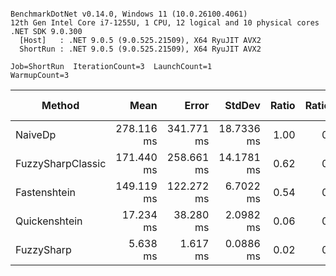 ```

BenchmarkDotNet v0.14.0, Windows 11 (10.0.26100.4061)
12th Gen Intel Core i7-1255U, 1 CPU, 12 logical and 10 physical cores
.NET SDK 9.0.300
  [Host]   : .NET 9.0.5 (9.0.525.21509), X64 RyuJIT AVX2
  ShortRun : .NET 9.0.5 (9.0.525.21509), X64 RyuJIT AVX2

Job=ShortRun  IterationCount=3  LaunchCount=1  
WarmupCount=3  

```
| Method            | Mean       | Error      | StdDev     | Ratio | RatioSD | Gen0       | Gen1       | Allocated   | Alloc Ratio |
|------------------ |-----------:|-----------:|-----------:|------:|--------:|-----------:|-----------:|------------:|------------:|
| NaiveDp           | 278.116 ms | 341.771 ms | 18.7336 ms |  1.00 |    0.08 | 43500.0000 | 34500.0000 | 275312920 B |       1.000 |
| FuzzySharpClassic | 171.440 ms | 258.661 ms | 14.1781 ms |  0.62 |    0.06 |          - |          - |   1545732 B |       0.006 |
| Fastenshtein      | 149.119 ms | 122.272 ms |  6.7022 ms |  0.54 |    0.04 |          - |          - |     34028 B |       0.000 |
| Quickenshtein     |  17.234 ms |  38.280 ms |  2.0982 ms |  0.06 |    0.01 |          - |          - |        23 B |       0.000 |
| FuzzySharp        |   5.638 ms |   1.617 ms |  0.0886 ms |  0.02 |    0.00 |          - |          - |      3051 B |       0.000 |
